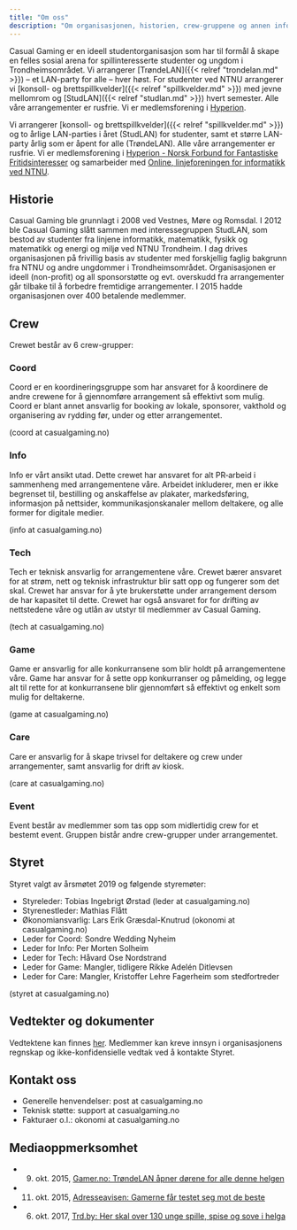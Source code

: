 ```yaml
---
title: "Om oss"
description: "Om organisasjonen, historien, crew-gruppene og annen info."
---
```


Casual Gaming er en ideell studentorganisasjon som har til formål å skape en felles sosial arena for spillinteresserte studenter og ungdom i Trondheimsområdet. Vi arrangerer [TrøndeLAN]({{< relref "trondelan.md" >}}) – et LAN-party for alle – hver høst. For studenter ved NTNU arrangerer vi [konsoll- og brettspillkvelder]({{< relref "spillkvelder.md" >}}) med jevne mellomrom og [StudLAN]({{< relref "studlan.md" >}}) hvert semester. Alle våre arrangementer er rusfrie. Vi er medlemsforening i [Hyperion](http://n4f.no/).

 Vi arrangerer [konsoll- og brettspillkvelder]({{< relref "spillkvelder.md" >}}) og to årlige LAN-parties i året (StudLAN) for studenter, samt et større LAN-party årlig som er åpent for alle (TrøndeLAN). Alle våre arrangementer er rusfrie. Vi er medlemsforening i [Hyperion - Norsk Forbund for Fantastiske Fritidsinteresser](http://n4f.no/) og samarbeider med [Online, linjeforeningen for informatikk ved NTNU](https://online.ntnu.no/).

## Historie
Casual Gaming ble grunnlagt i 2008 ved Vestnes, Møre og Romsdal. I 2012 ble Casual Gaming slått sammen med interessegruppen StudLAN, som bestod av studenter fra linjene informatikk, matematikk, fysikk og matematikk og energi og miljø ved NTNU Trondheim. I dag drives organisasjonen på frivillig basis av studenter med forskjellig faglig bakgrunn fra NTNU og andre ungdommer i Trondheimsområdet. Organisasjonen er ideell (non-profit) og all sponsorstøtte og evt. overskudd fra arrangementer går tilbake til å forbedre fremtidige arrangementer. I 2015 hadde organisasjonen over 400 betalende medlemmer.

## Crew
Crewet består av 6 crew-grupper:

### Coord
Coord er en koordineringsgruppe som har ansvaret for å koordinere de andre crewene for å gjennomføre arrangement så effektivt som mulig. Coord er blant annet ansvarlig for booking av lokale, sponsorer, vakthold og organisering av rydding før, under og etter arrangementet.

(coord at casualgaming.no)

### Info
Info er vårt ansikt utad. Dette crewet har ansvaret for alt PR‐arbeid i sammenheng med arrangementene våre. Arbeidet inkluderer, men er ikke begrenset til, bestilling og anskaffelse av plakater, markedsføring, informasjon på nettsider, kommunikasjonskanaler mellom deltakere, og alle former for digitale medier.

(info at casualgaming.no)

### Tech
Tech er teknisk ansvarlig for arrangementene våre. Crewet bærer ansvaret for at strøm, nett og teknisk infrastruktur blir satt opp og fungerer som det skal. Crewet har ansvar for å yte brukerstøtte under arrangement dersom de har kapasitet til dette. Crewet har også ansvaret for for drifting av nettstedene våre og utlån av utstyr til medlemmer av Casual Gaming.

(tech at casualgaming.no)

### Game
Game er ansvarlig for alle konkurransene som blir holdt på arrangementene våre. Game har ansvar for å sette opp konkurranser og påmelding, og legge alt til rette for at konkurransene blir gjennomført så effektivt og enkelt som mulig for deltakerne.

(game at casualgaming.no)

### Care
Care er ansvarlig for å skape trivsel for deltakere og crew under arrangementer, samt ansvarlig for drift av kiosk.

(care at casualgaming.no)

### Event
Event består av medlemmer som tas opp som midlertidig crew for et bestemt event. Gruppen bistår andre crew-grupper under arrangementet.

## Styret
Styret valgt av årsmøtet 2019 og følgende styremøter:

- Styreleder: Tobias Ingebrigt Ørstad (leder at casualgaming.no)
- Styrenestleder: Mathias Flått
- Økonomiansvarlig: Lars Erik Græsdal-Knutrud (okonomi at casualgaming.no)
- Leder for Coord: Sondre Wedding Nyheim
- Leder for Info: Per Morten Solheim
- Leder for Tech: Håvard Ose Nordstrand
- Leder for Game: Mangler, tidligere Rikke Adelén Ditlevsen
- Leder for Care: Mangler, Kristoffer Lehre Fagerheim som stedfortreder

(styret at casualgaming.no)

## Vedtekter og dokumenter
Vedtektene kan finnes [her](https://link.casualgaming.no/vedtekter). Medlemmer kan kreve innsyn i organisasjonens regnskap og ikke-konfidensielle vedtak ved å kontakte Styret.

## Kontakt oss

- Generelle henvendelser: post at casualgaming.no
- Teknisk støtte: support at casualgaming.no
- Fakturaer o.l.: okonomi at casualgaming.no

## Mediaoppmerksomhet
* 9. okt. 2015, [Gamer.no: TrøndeLAN åpner dørene for alle denne helgen](https://www.gamer.no/artikler/trondelan-apner-dorene-for-alle/193159)
* 11. okt. 2015, [Adresseavisen: Gamerne får testet seg mot de beste](https://www.adressa.no/nyheter/trondheim/2015/10/11/Gamerne-f%C3%A5r-testet-seg-mot-de-beste-11669351.ece)
* 6. okt. 2017, [Trd.by: Her skal over 130 unge spille, spise og sove i helga](https://trd.by/event/2017/10/06/Her-skal-over-130-unge-spille-spise-og-sove-i-helga-15400017.ece)
